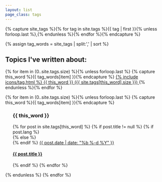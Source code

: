 ```yaml
---
layout: list
page_class: tags
---
```


<!-- Get the tag name for every tag on the site and set them
to the `site_tags` variable. -->

{% capture site_tags %}{% for tag in site.tags %}{{ tag | first }}{% unless forloop.last %},{% endunless %}{% endfor %}{% endcapture %}

<!-- `tag_words` is a sorted array of the tag names. -->

{% assign tag_words = site_tags | split:',' | sort %}

<!-- Build the Page -->
<h2>Topics I've written about:</h2>

<!-- List of all tags -->
<div class="index u-clearfix">
  {% for item in (0..site.tags.size) %}{% unless forloop.last %}
    {% capture this_word %}{{ tag_words[item] }}{% endcapture %}
      <a class="btn btn--fill" href="#{{ this_word | cgi_escape }}">
        {% include icons/tag.html %}
        <span>{{ this_word }} ({{ site.tags[this_word].size }})</span>
      </a>
  {% endunless %}{% endfor %}
</div>
<!-- Posts by Tag -->


{% for item in (0..site.tags.size) %}{% unless forloop.last %}
{% capture this_word %}{{ tag_words[item] }}{% endcapture %}
<ul class="articles-list">
    <div class="u-hook" id="{{ this_word | cgi_escape }}"></div>
    <h3>{{ this_word }}</h3>
    {% for post in site.tags[this_word] %}
        {% if post.title != null %}
            {% if post.lang %}
                    <article class="article" data-lang="{{ post.lang }}">
                {% else %}
                    <article class="article">
                {% endif %}
                        <a class="article__link" href="{{ post.url }}" lang="es">
                            <time class="article__time" datetime="{{ post.date | date: "%Y-%m-%d" }}">{{ post.date | date: "%b %-d %Y" }}</time>
                            <h4 class="article__subtitle">{{ post.title }}</h4>
                        </a>
                    </article>
            {% endif %}
        {% endfor %}
</ul>
    {% endunless %}
{% endfor %}

